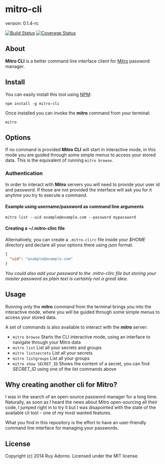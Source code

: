 # mitro-cli

version: 0.1.4-rc

[![Build Status](https://travis-ci.org/ruyadorno/mitro-cli.svg?branch=master)](https://travis-ci.org/ruyadorno/mitro-cli)
[![Coverage Status](https://img.shields.io/coveralls/paulohp/mitro-cli.svg)](https://coveralls.io/r/paulohp/mitro-cli)


## About

**Mitro CLI** is a better command line interface client for [Mitro](http://www.mitro.co/) password manager.


## Install

You can easily install this tool using [NPM](https://www.npmjs.org/):

```shell
npm install -g mitro-cli
```

Once installed you can invoke the **mitro** command from your terminal:

```shell
mitro
```


## Options

If no command is provided **Mitro CLI** will start in interactive mode, in this mode you are guided through some simple menus to access your stored data. This is the equivalent of running `mitro browse`.

### Authentication

In order to interact with **Mitro** servers you will need to provide your user id and password. If those are not provided the interface will ask you for it anytime you try to execute a command.

#### Example using username/password as command line arguments

```shell
mitro list --uid example@example.com --password mypassword
```

#### Creating a ~/.mitro-clirc file

Alternatively, you can create a `.mitro-clirc` file inside your *$HOME* directory and declare all your options there using json format.

```json
{
  "uid": "example@example.com"
}
```

*You could also add your password to the .mitro-clirc file but storing your master password as plain text is certainly not a great idea.*


## Usage

Running only the **mitro** command from the terminal brings you into the interactive mode, where you will be guided through some simple menus to access your stored data.

A set of commands is also available to interact with the **mitro** server:

- `mitro browse` Starts the CLI interactive mode, using an interface to navigate through your Mitro data
- `mitro list` List all your secrets and groups
- `mitro listsecrets` List all your secrets
- `mitro listgroups` List all your groups
- `mitro show SECRET_ID` Shows the content of a secret, you can find *SECRET_ID* using one of the list commands above


## Why creating another cli for Mitro?

I was in the search of an open-source password manager for a long time. Naturally, as soon as I heard the news about Mitro open-sourcing all their code, I jumped right in to try it but I was disapointed with the state of the available cli tool - one of my most wanted features.

What you find in this repository is the effort to have an user-friendly command line interface for managing your passwords.


## License

Copyright (c) 2014 Ruy Adorno. Licensed under the MIT license.
